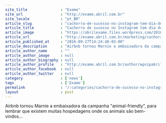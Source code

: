 ```yaml
---
site_title               : "Exame"
site_url                 : "http://exame.abril.com.br"
site_locale              : "pt_BR"
article_slug             : "cachorra-de-sucesso-no-instagram-tem-dia-de-luxo-pela-airbnb"
article_title            : "Cachorra de sucesso no Instagram tem dia de luxo pela Airbnb"
article_image            : "https://abrilexame.files.wordpress.com/2016/09/size_960_16_9_marnie-the-dog.jpg?quality=70&strip=all&w=960"
article_url              : "http://exame.abril.com.br/marketing/cachorra-de-sucesso-no-instagram-tem-dia-de-luxo-pela-airbnb/"
article_published_at     : "2016-09-27T14:24:48-03:00"
article_description      : "Airbnb tornou Marnie a embaixadora da campanha 'animal-friendly', para lembrar que existem muitas hospedagens onde os animais são bem-vindos..."
article_author_name      : ""
article_author_image     : null
article_author_biography : null
article_author_profile   : "http://exame.abril.com.br/author/wpvipabril/"
article_author_facebook  : null
article_author_twitter   : null
category                 : ['news']
tags                     : ['Exame']
permalink                : "/:categories/cachorra-de-sucesso-no-instagram-tem-dia-de-luxo-pela-airbnb/"
layout                   : post
---
```


Airbnb tornou Marnie a embaixadora da campanha "animal-friendly", para lembrar que existem muitas hospedagens onde os animais são bem-vindos...
